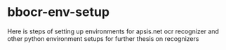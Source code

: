 # bbocr-env-setup
Here is steps of setting up environments for apsis.net ocr recognizer and other python environment setups for further thesis on recognizers
